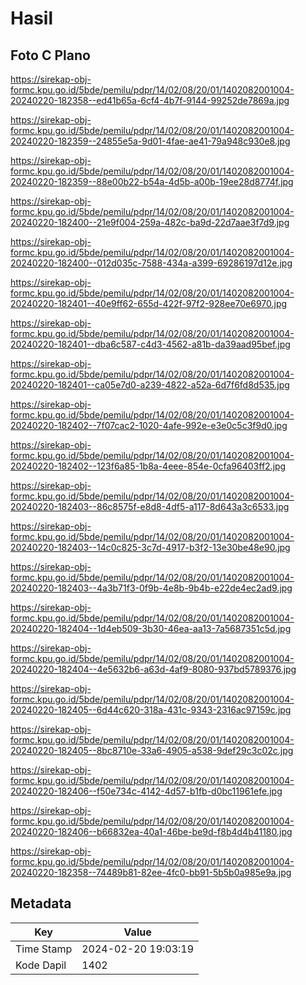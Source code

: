 # Hasil

## Foto C Plano

https://sirekap-obj-formc.kpu.go.id/5bde/pemilu/pdpr/14/02/08/20/01/1402082001004-20240220-182358--ed41b65a-6cf4-4b7f-9144-99252de7869a.jpg

https://sirekap-obj-formc.kpu.go.id/5bde/pemilu/pdpr/14/02/08/20/01/1402082001004-20240220-182359--24855e5a-9d01-4fae-ae41-79a948c930e8.jpg

https://sirekap-obj-formc.kpu.go.id/5bde/pemilu/pdpr/14/02/08/20/01/1402082001004-20240220-182359--88e00b22-b54a-4d5b-a00b-19ee28d8774f.jpg

https://sirekap-obj-formc.kpu.go.id/5bde/pemilu/pdpr/14/02/08/20/01/1402082001004-20240220-182400--21e9f004-259a-482c-ba9d-22d7aae3f7d9.jpg

https://sirekap-obj-formc.kpu.go.id/5bde/pemilu/pdpr/14/02/08/20/01/1402082001004-20240220-182400--012d035c-7588-434a-a399-69286197d12e.jpg

https://sirekap-obj-formc.kpu.go.id/5bde/pemilu/pdpr/14/02/08/20/01/1402082001004-20240220-182401--40e9ff62-655d-422f-97f2-928ee70e6970.jpg

https://sirekap-obj-formc.kpu.go.id/5bde/pemilu/pdpr/14/02/08/20/01/1402082001004-20240220-182401--dba6c587-c4d3-4562-a81b-da39aad95bef.jpg

https://sirekap-obj-formc.kpu.go.id/5bde/pemilu/pdpr/14/02/08/20/01/1402082001004-20240220-182401--ca05e7d0-a239-4822-a52a-6d7f6fd8d535.jpg

https://sirekap-obj-formc.kpu.go.id/5bde/pemilu/pdpr/14/02/08/20/01/1402082001004-20240220-182402--7f07cac2-1020-4afe-992e-e3e0c5c3f9d0.jpg

https://sirekap-obj-formc.kpu.go.id/5bde/pemilu/pdpr/14/02/08/20/01/1402082001004-20240220-182402--123f6a85-1b8a-4eee-854e-0cfa96403ff2.jpg

https://sirekap-obj-formc.kpu.go.id/5bde/pemilu/pdpr/14/02/08/20/01/1402082001004-20240220-182403--86c8575f-e8d8-4df5-a117-8d643a3c6533.jpg

https://sirekap-obj-formc.kpu.go.id/5bde/pemilu/pdpr/14/02/08/20/01/1402082001004-20240220-182403--14c0c825-3c7d-4917-b3f2-13e30be48e90.jpg

https://sirekap-obj-formc.kpu.go.id/5bde/pemilu/pdpr/14/02/08/20/01/1402082001004-20240220-182403--4a3b71f3-0f9b-4e8b-9b4b-e22de4ec2ad9.jpg

https://sirekap-obj-formc.kpu.go.id/5bde/pemilu/pdpr/14/02/08/20/01/1402082001004-20240220-182404--1d4eb509-3b30-46ea-aa13-7a5687351c5d.jpg

https://sirekap-obj-formc.kpu.go.id/5bde/pemilu/pdpr/14/02/08/20/01/1402082001004-20240220-182404--4e5632b6-a63d-4af9-8080-937bd5789376.jpg

https://sirekap-obj-formc.kpu.go.id/5bde/pemilu/pdpr/14/02/08/20/01/1402082001004-20240220-182405--6d44c620-318a-431c-9343-2316ac97159c.jpg

https://sirekap-obj-formc.kpu.go.id/5bde/pemilu/pdpr/14/02/08/20/01/1402082001004-20240220-182405--8bc8710e-33a6-4905-a538-9def29c3c02c.jpg

https://sirekap-obj-formc.kpu.go.id/5bde/pemilu/pdpr/14/02/08/20/01/1402082001004-20240220-182406--f50e734c-4142-4d57-b1fb-d0bc11961efe.jpg

https://sirekap-obj-formc.kpu.go.id/5bde/pemilu/pdpr/14/02/08/20/01/1402082001004-20240220-182406--b66832ea-40a1-46be-be9d-f8b4d4b41180.jpg

https://sirekap-obj-formc.kpu.go.id/5bde/pemilu/pdpr/14/02/08/20/01/1402082001004-20240220-182358--74489b81-82ee-4fc0-bb91-5b5b0a985e9a.jpg


## Metadata

| Key        | Value               |
| ---------- | ------------------- |
| Time Stamp | 2024-02-20 19:03:19 |
| Kode Dapil | 1402                |



